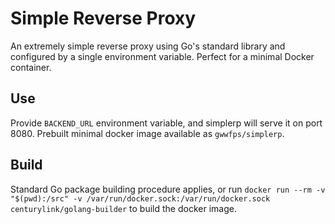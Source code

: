 # Simple Reverse Proxy

An extremely simple reverse proxy using Go's standard library and configured by a single environment variable. Perfect for a minimal Docker container.

## Use

Provide `BACKEND_URL` environment variable, and simplerp will serve it on port 8080. Prebuilt minimal docker image available as `gwwfps/simplerp`.

## Build

Standard Go package building procedure applies, or run `docker run --rm -v "$(pwd):/src" -v /var/run/docker.sock:/var/run/docker.sock centurylink/golang-builder` to build the docker image.
